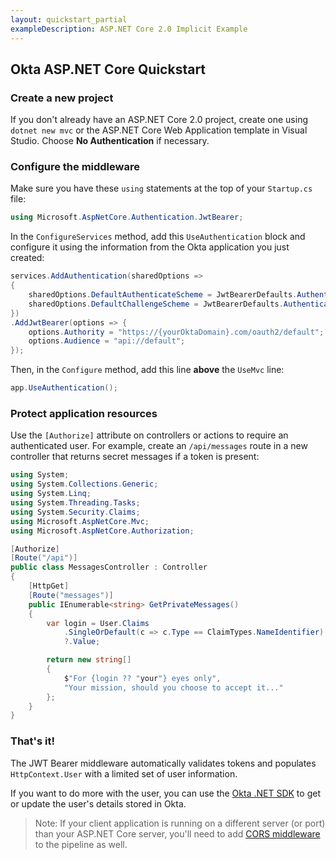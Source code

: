 ```yaml
---
layout: quickstart_partial
exampleDescription: ASP.NET Core 2.0 Implicit Example
---
```


## Okta ASP.NET Core Quickstart

### Create a new project

If you don't already have an ASP.NET Core 2.0 project, create one using `dotnet new mvc` or the ASP.NET Core Web Application template in Visual Studio. Choose **No Authentication** if necessary.


### Configure the middleware

Make sure you have these `using` statements at the top of your `Startup.cs` file:

```csharp
using Microsoft.AspNetCore.Authentication.JwtBearer;

```

In the `ConfigureServices` method, add this `UseAuthentication` block and configure it using the information from the Okta application you just created:

```csharp
services.AddAuthentication(sharedOptions =>
{
    sharedOptions.DefaultAuthenticateScheme = JwtBearerDefaults.AuthenticationScheme;
    sharedOptions.DefaultChallengeScheme = JwtBearerDefaults.AuthenticationScheme;
})
.AddJwtBearer(options => {
    options.Authority = "https://{yourOktaDomain}.com/oauth2/default";
    options.Audience = "api://default";
});
```

Then, in the `Configure` method, add this line **above** the `UseMvc` line:

```csharp
app.UseAuthentication();
```

### Protect application resources

Use the `[Authorize]` attribute on controllers or actions to require an authenticated user. For example, create an `/api/messages` route in a new controller that returns secret messages if a token is present:

```csharp
using System;
using System.Collections.Generic;
using System.Linq;
using System.Threading.Tasks;
using System.Security.Claims;
using Microsoft.AspNetCore.Mvc;
using Microsoft.AspNetCore.Authorization;

[Authorize]
[Route("/api")]
public class MessagesController : Controller
{
    [HttpGet]
    [Route("messages")]
    public IEnumerable<string> GetPrivateMessages()
    {
        var login = User.Claims
            .SingleOrDefault(c => c.Type == ClaimTypes.NameIdentifier)
            ?.Value;

        return new string[]
        {
            $"For {login ?? "your"} eyes only",
            "Your mission, should you choose to accept it..."
        };
    }
}
```

### That's it!

The JWT Bearer middleware automatically validates tokens and populates `HttpContext.User` with a limited set of user information.

If you want to do more with the user, you can use the [Okta .NET SDK](https://github.com/okta/okta-sdk-dotnet) to get or update the user's details stored in Okta.

> Note: If your client application is running on a different server (or port) than your ASP.NET Core server, you'll need to add [CORS middleware](https://docs.microsoft.com/en-us/aspnet/core/security/cors) to the pipeline as well.
